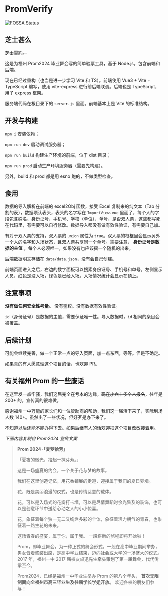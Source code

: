 # PromVerify
[![FOSSA Status](https://app.fossa.com/api/projects/git%2Bgithub.com%2FLinho1219%2FPromVerify.svg?type=shield)](https://app.fossa.com/projects/git%2Bgithub.com%2FLinho1219%2FPromVerify?ref=badge_shield)


## 芝士甚么

~~芝士雪豹。~~

这是为福州 Prom2024 毕业舞会写的简单验票工具，基于 Node.js。包含前端和后端。

现在已经过重构（也当是进一步学习 Vite 和 TS）。前端使用 Vue3 + Vite + TypeScript 编写，使用 vite-express 进行前后端联调。后端也是 TypeScript，用了 express 框架。

服务端代码在根目录下的 `server.js` 里面。前端基本上是 Vite 的标准结构。

## 开发与构建

`npm i` 安装依赖；

`npm run dev` 启动调试服务器；

`npm run build` 构建生产环境的前端，位于 dist 目录；

`npm run prod` 启动生产环境服务器（需要先构建）。

另外，build 和 prod 都是用 esno 跑的，不做类型检查。

## 食用

数据的导入解析在前端的 excel2Obj 函数，接受 Excel 复制来的纯文本（Tab 分割的表），数据项认表头，表头的名字写在 `ImportView.vue` 里面了，每个人的字段包含姓名、身份证号、手机号、学校（单位）、单号、是否双人票，这些都写死在代码里，有需要可以自行修改。数据导入都没有做有效性验证，有需要自己加。

有对于双人票的支持，双人票的 `union` 属性为 `true`。双人票的框框里会显示另外一个人的名字和入场状态，且双人票共享同一个单号。需要注意， **身份证号是数据的主值** ，每个人必须唯一，如果没有也应该摇一个随机的出来。

后端数据明文存储在 `data/data.json`，没有会自己创建。

前端页面进入之后，右边的数字面板可以搜索身份证号、手机号和单号。左侧显示人员，红色是没入场，绿色是已经入场。入场情况统计会显示在顶上。

## 注意事项

**没有做任何安全性考量。** 没有鉴权。没有数据有效性验证。

`id`（身份证号）是数据的主值，需要保证唯一性。导入数据时，`id` 相同的条目会被覆盖。

## 后续计划

可能会继续完善，做一个正常一点的导入页面，加一点东西，等等。但是不确定。

如果真的有人愿意理这个项目的话，也欢迎 PR。

## 有关福州 Prom 的一些废话

在这里发一点牢骚，我们这届完全在亏本的边缘，~~现在才六十多个人报名~~，往年是 200+ 的。宣传真的很难做。

感谢福州一中万能的家长们和一位赞助商的帮助，我们这一届活下来了，实际到场人数 140+。虽然出了一些状况，但好歹是办下来了。

不知道以后还能不能办得下去。如果后继有人的话欢迎把这个项目改改接着用。

*下面内容复制自 Prom2024 宣传文案*

> **Prom 2024 ·「夏梦拾芳」**
>
> 「夏夜的微光，拾起一抹芬芳。」
>
> 这是一场盛夏的约会，一个关于花与梦的故事。
>
> 我们在这里创造记忆，用花香铺展的走道，迎接属于我们的夏日梦境。
>
> 花，既是美丽浪漫的仪式，也是传情达意的载体。
>
> 花，可以是入场式的花瓣打卡墙，可以是尽情舞蹈时余光瞥及的装饰，也可以是创意环节中送给心动之人的小小惊喜。
>
> 花，象征着每个独一无二又绚烂多彩的个体，象征着活力朝气的青春，也象征着一路生花的未来。
>
> 这场青春的盛宴，属于你，属于我。
> 一段崭新的旅程即将开始啦！
>
> Prom，即毕业舞会，为一种正式的舞会形式，一般在高中毕业期间举办，男女皆着盛装出席，是高中学业结束，迈向社会或大学的一场盛大的仪式。2017 年，福州一中 2017 届校友卓迅先生牵头策划了第一届舞会，代代传承至今。
>
> Prom2024，已经是福州一中毕业生举办 Prom 的第八个年头， **首次无限制面向全福州市高三毕业生及往届学长学姐开放。** 欢迎各校的朋友们参与！

